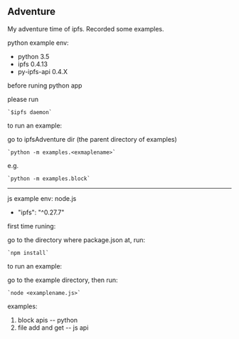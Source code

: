 Adventure
---------
My adventure time of ipfs. Recorded some examples.

python example env:
 * python 3.5
 * ipfs 0.4.13
 * py-ipfs-api 0.4.X

before runing python app

please run

    `$ipfs daemon`

to run an example:


go to ipfsAdventure dir (the parent directory of examples) 

    `python -m examples.<exmaplename>`
    
e.g.

    `python -m examples.block`
   
------------------------------
js example env:
 node.js
 * "ipfs": "^0.27.7"

first time runing:


go to the directory where package.json at, run:

    `npm install`

to run an example:

go to the example directory, then run:

    `node <examplename.js>`


examples:
1. block apis -- python
2. file add and get -- js api

